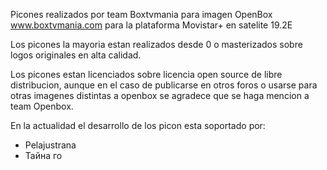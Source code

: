Picones realizados por team Boxtvmania para imagen OpenBox www.boxtvmania.com para la plataforma Movistar+ en satelite 19.2E

Los picones la mayoria estan realizados desde 0 o masterizados sobre logos originales en alta calidad.

Los picones estan licenciados sobre licencia open source de libre distribucion, aunque en el caso de publicarse en otros foros o usarse para otras imagenes distintas a openbox se agradece que se haga mencion a team Openbox.

En la actualidad el desarrollo de los picon esta soportado por:

- Pelajustrana
- Тайна го

